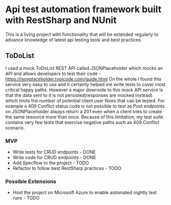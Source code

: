 # Api test automation framework built with RestSharp and NUnit 
This is a living project with functionality that will be extended regularly to advance knowledge of latest api testing tools and best practices.

## ToDoList
I used a mock ToDoList REST API called JSONPlaceholder which mocks an API and allows developers to test their code - https://jsonplaceholder.typicode.com/guide.html
On the whole I found this service very easy to use and it certainly helped me write tests to cover most critical happy paths. 
However a major downside to this mock API service is that the data sent to it is not persisted(responses are mocked instead) which limits the number of potential client user flows that can be tested. For example a 409 Conflict status code is not possible to test as Post endpoints on JSONPlaceholder always return a 201 even when a client tries to create the same resource more than once. Because of this limitation, my test suite contains very few tests that exercise negative paths such as 409 Conflict scenario. 

### MVP
- Write tests for CRUD endpoints - DONE
- Write code for CRUD endpoints - DONE
- Add Specflow to the project - TODO
- Refactor to follow best RestSharp practices - TODO

### Possible Extensions
- Host the project on Microsoft Azure to enable automated nightly test runs - TODO
